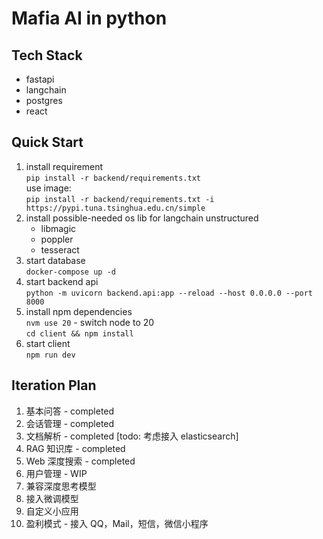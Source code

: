 # Mafia AI in python

## Tech Stack
- fastapi
- langchain
- postgres
- react

## Quick Start
1. install requirement <br>
   `pip install -r backend/requirements.txt` <br>
   use image: <br>
   `pip install -r backend/requirements.txt -i https://pypi.tuna.tsinghua.edu.cn/simple`
2. install possible-needed os lib for langchain unstructured
   - libmagic
   - poppler
   - tesseract
3. start database <br>
   `docker-compose up -d`
4. start backend api <br>
   `python -m uvicorn backend.api:app --reload --host 0.0.0.0 --port 8000`
5. install npm dependencies <br>
   `nvm use 20` - switch node to 20 <br>
   `cd client && npm install`
6. start client <br>
   `npm run dev`

## Iteration Plan
1. 基本问答 - completed
2. 会话管理 - completed
3. 文档解析 - completed [todo: 考虑接入 elasticsearch]
4. RAG 知识库 - completed
5. Web 深度搜索 - completed
6. 用户管理 - WIP
7. 兼容深度思考模型
8. 接入微调模型
9. 自定义小应用
10. 盈利模式 - 接入 QQ，Mail，短信，微信小程序